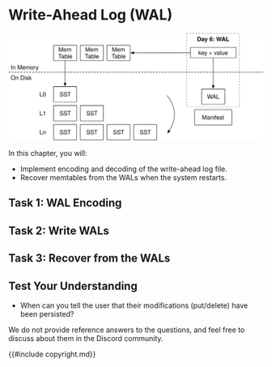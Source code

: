 # Write-Ahead Log (WAL)

![Chapter Overview](./lsm-tutorial/week2-06-overview.svg)

In this chapter, you will:

* Implement encoding and decoding of the write-ahead log file.
* Recover memtables from the WALs when the system restarts.

## Task 1: WAL Encoding

## Task 2: Write WALs

## Task 3: Recover from the WALs

## Test Your Understanding

* When can you tell the user that their modifications (put/delete) have been persisted?

We do not provide reference answers to the questions, and feel free to discuss about them in the Discord community.

{{#include copyright.md}}
